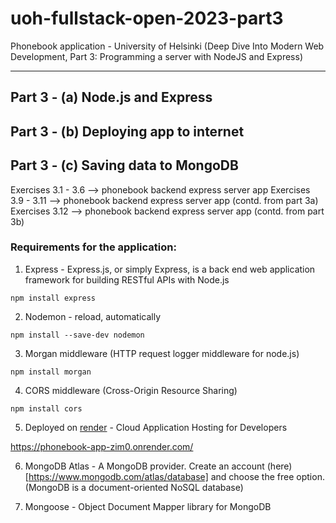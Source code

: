 # uoh-fullstack-open-2023-part3

Phonebook application - University of Helsinki (Deep Dive Into Modern Web Development, Part 3: Programming a server with NodeJS and Express)

---

## Part 3 - (a) Node.js and Express

## Part 3 - (b) Deploying app to internet

## Part 3 - (c) Saving data to MongoDB

Exercises 3.1 - 3.6 --> phonebook backend express server app
Exercises 3.9 - 3.11 --> phonebook backend express server app (contd. from part 3a)
Exercises 3.12 --> phonebook backend express server app (contd. from part 3b)

### Requirements for the application:

1. Express - Express.js, or simply Express, is a back end web application framework for building RESTful APIs with Node.js

```
npm install express
```

2. Nodemon - reload, automatically

```
npm install --save-dev nodemon
```

3. Morgan middleware (HTTP request logger middleware for node.js)

```
npm install morgan
```

4. CORS middleware (Cross-Origin Resource Sharing)

```
npm install cors
```

5. Deployed on [render](https://render.com/) - Cloud Application Hosting for Developers

https://phonebook-app-zim0.onrender.com/

6. MongoDB Atlas - A MongoDB provider. Create an account (here)[https://www.mongodb.com/atlas/database] and choose the free option. (MongoDB is a document-oriented NoSQL database)

7. Mongoose - Object Document Mapper library for MongoDB
